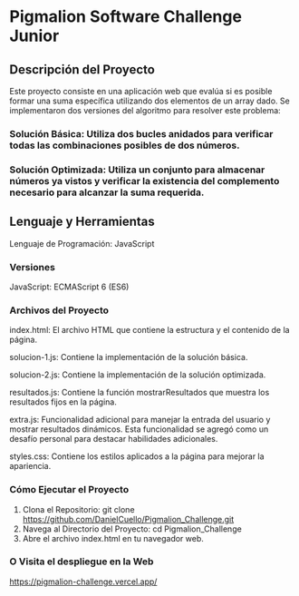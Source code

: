 # Pigmalion Software Challenge Junior

## Descripción del Proyecto

Este proyecto consiste en una aplicación web que evalúa si es posible formar una suma específica utilizando dos elementos de un array dado. Se implementaron dos versiones del algoritmo para resolver este problema:

### Solución Básica: Utiliza dos bucles anidados para verificar todas las combinaciones posibles de dos números.

### Solución Optimizada: Utiliza un conjunto para almacenar números ya vistos y verificar la existencia del complemento necesario para alcanzar la suma requerida.

## Lenguaje y Herramientas

Lenguaje de Programación: JavaScript

### Versiones

JavaScript: ECMAScript 6 (ES6)

### Archivos del Proyecto

index.html: El archivo HTML que contiene la estructura y el contenido de la página.

solucion-1.js: Contiene la implementación de la solución básica.

solucion-2.js: Contiene la implementación de la solución optimizada.

resultados.js: Contiene la función mostrarResultados que muestra los resultados fijos en la página.

extra.js: Funcionalidad adicional para manejar la entrada del usuario y mostrar resultados dinámicos. Esta funcionalidad se agregó como un desafío personal para destacar habilidades adicionales.

styles.css: Contiene los estilos aplicados a la página para mejorar la apariencia.

### Cómo Ejecutar el Proyecto

1. Clona el Repositorio:
   git clone https://github.com/DanielCuello/Pigmalion_Challenge.git
2. 
   Navega al Directorio del Proyecto:
   cd Pigmalion_Challenge
3.     
   Abre el archivo index.html en tu navegador web.

### O Visita el despliegue en la Web    

https://pigmalion-challenge.vercel.app/



